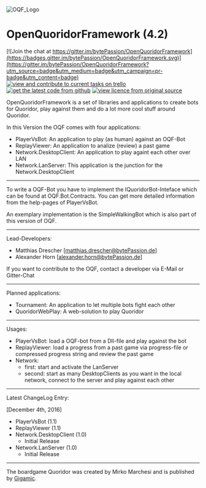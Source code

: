 ![OQF_Logo](/OpenQuoridorFramework/quoridor_logo.ico)

# OpenQuoridorFramework (4.2)

[![Join the chat at https://gitter.im/bytePassion/OpenQuoridorFramework](https://badges.gitter.im/bytePassion/OpenQuoridorFramework.svg)](https://gitter.im/bytePassion/OpenQuoridorFramework?utm_source=badge&utm_medium=badge&utm_campaign=pr-badge&utm_content=badge)
[![view and contribute to current tasks on trello](https://img.shields.io/badge/tasks-on%20trello-blue.svg)](https://trello.com/b/X9gnlWEl/openquoridorframework)
[![get the latest code from github](https://img.shields.io/badge/code-on%20github-lightgrey.svg)](https://github.com/bytePassion/OpenQuoridorFramework.git)
[![view licence from original source](https://img.shields.io/badge/licence-Apache%202.0-orange.svg)](http://www.apache.org/licenses/LICENSE-2.0)

OpenQuoridorFramework is a set of libraries and applications to create bots for Quoridor, play against them and do a lot more cool stuff around Quoridor.

In this Version the OQF comes with four applications:
- PlayerVsBot:  An application to play (as human) against an OQF-Bot
- ReplayViewer: An application to analize (review) a past game
- Network.DesktopClient: An application to play againt each other over LAN
- Network.LanServer: This application is the junction for the Network.DesktopClient

---

To write a OQF-Bot you have to implement the IQuoridorBot-Inteface which can be found at OQF.Bot.Contracts. You can get more detailed information from the help-pages of PlayerVsBot.

An exemplary implementation is the SimpleWalkingBot which is also part of this version of OQF.

---

Lead-Developers:
- Matthias Drescher [[matthias.drescher@bytePassion.de](matthias.drescher@bytePassion.de)]
- Alexander Horn [[alexander.horn@bytePassion.de](alexander.horn@bytePassion.de)]

If you want to contribute to the OQF, contact a developer via E-Mail or Gitter-Chat

---

Planned applications:
- Tournament: An application to let multiple bots  fight each other
- QuoridorWebPlay: A web-solution to play Quoridor

---

Usages:
- PlayerVsBot: load a OQF-bot from a Dll-file and play against the bot
- ReplayViewer: load a progress from a past game via progress-file or compressed progress string and review the past game 
- Network:
   - first: start and activate the LanServer
   - second: start as many DesktopClients as you want in the local network, connect to the server and play against each other

---

Latest ChangeLog Entry:

[December 4th, 2016]
 - PlayerVsBot (1.1)
 - ReplayViewer (1.1)
 - Network.DesktopClient (1.0)
   - Initial Release
 - Network.LanServer (1.0)
   - Initial Release

---
The boardgame Quoridor was created by Mirko Marchesi and is published by [Gigamic](http://en.gigamic.com/).